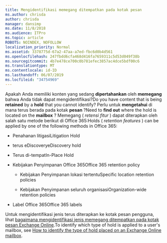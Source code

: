 ```yaml
---
title: Mengidentifikasi memegang ditempatkan pada kotak pesan
ms.author: chrisda
author: chrisda
manager: dansimp
ms.date: 11/8/2018
ms.audience: ITPro
ms.topic: article
ROBOTS: NOINDEX, NOFOLLOW
localization_priority: Normal
ms.assetid: 3378775d-67a2-47aa-a7ed-fbc6d0b4d561
ms.openlocfilehash: 247fbdd6cfa468d416fa7659311c5d53d049f38b
ms.sourcegitcommit: 4b7e478ce700c0b781efec3857ac4dce5bdf00c6
ms.translationtype: MT
ms.contentlocale: id-ID
ms.lasthandoff: 06/07/2019
ms.locfileid: "34754969"
---
```

<span data-ttu-id="d78bd-102">Apakah Anda memiliki konten yang sedang **dipertahankan** oleh **memegang** bahwa Anda tidak dapat mengidentifikasi?</span><span class="sxs-lookup"><span data-stu-id="d78bd-102">Do you have content that is being **retained** by a **hold** that you cannot identify?</span></span> <span data-ttu-id="d78bd-103">Perlu untuk **mengetahui** di mana terus berada pada kotak **pesan** ?</span><span class="sxs-lookup"><span data-stu-id="d78bd-103">Need to **find out** where the hold is located on the **mailbox** ?</span></span> <span data-ttu-id="d78bd-104">Memegang ( *retensi fitur* ) dapat diterapkan oleh salah satu metode berikut di Office 365:</span><span class="sxs-lookup"><span data-stu-id="d78bd-104">Holds (  *retention features*  ) can be applied by one of the following methods in Office 365:</span></span> 
  
- <span data-ttu-id="d78bd-105">Penahanan litigasi</span><span class="sxs-lookup"><span data-stu-id="d78bd-105">Litigation Hold</span></span> 
    
- <span data-ttu-id="d78bd-106">terus eDiscovery</span><span class="sxs-lookup"><span data-stu-id="d78bd-106">eDiscovery hold</span></span>
    
- <span data-ttu-id="d78bd-107">Terus di-tempat</span><span class="sxs-lookup"><span data-stu-id="d78bd-107">In-Place Hold</span></span>
    
- <span data-ttu-id="d78bd-108">Kebijakan Penyimpanan Office 365</span><span class="sxs-lookup"><span data-stu-id="d78bd-108">Office 365 retention policy</span></span> 
    
  - <span data-ttu-id="d78bd-109">Kebijakan Penyimpanan lokasi tertentu</span><span class="sxs-lookup"><span data-stu-id="d78bd-109">Specific location retention policies</span></span>
    
  - <span data-ttu-id="d78bd-110">Kebijakan Penyimpanan seluruh organisasi</span><span class="sxs-lookup"><span data-stu-id="d78bd-110">Organization-wide retention policies</span></span>
    
- <span data-ttu-id="d78bd-111">Label Office 365</span><span class="sxs-lookup"><span data-stu-id="d78bd-111">Office 365 labels</span></span>
    
<span data-ttu-id="d78bd-112">Untuk mengidentifikasi jenis terus diterapkan ke kotak pesan pengguna, lihat [bagaimana mengidentifikasi jenis memegang ditempatkan pada kotak pesan Exchange Online](https://docs.microsoft.com/office365/securitycompliance/identify-a-hold-on-an-exchange-online-mailbox).</span><span class="sxs-lookup"><span data-stu-id="d78bd-112">To identify which type of hold is applied to a user's mailbox, see [How to identify the type of hold placed on an Exchange Online mailbox](https://docs.microsoft.com/office365/securitycompliance/identify-a-hold-on-an-exchange-online-mailbox).</span></span>
  

